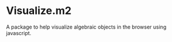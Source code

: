 Visualize.m2
========

A package to help visualize algebraic objects in the browser using javascript.
